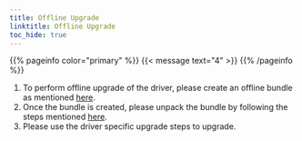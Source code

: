 ```yaml
---
title: Offline Upgrade 
linktitle: Offline Upgrade 
toc_hide: true
---
```

{{% pageinfo color="primary" %}}
{{< message text="4" >}}
{{% /pageinfo %}}
1. To perform offline upgrade of the driver, please create an offline bundle as mentioned [here](v1/getting-started/installation/offline/helm/#building-an-offline-bundle).
2. Once the bundle is created, please unpack the bundle by following the steps mentioned [here](v1/getting-started/installation/offline/helm/#unpacking-the-offline-bundle-and-preparing-for-installation).
3. Please use the driver specific upgrade steps to upgrade.
